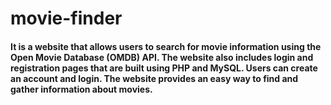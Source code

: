 # movie-finder

#### It is a website that allows users to search for movie information using the Open Movie Database (OMDB) API. The website also includes login and registration pages that are built using PHP and MySQL. Users can create an account and login. The website provides an easy way to find and gather information about movies.
